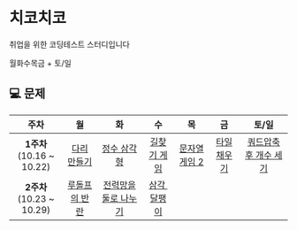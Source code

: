 # 치코치코

취업을 위한 코딩테스트 스터디입니다

월화수목금 + 토/일

## 💻 문제

|주차|월|화|수|목|금|토/일|
|:---:|:---:|:---:|:---:|:---:|:---:|:---:|
|**1주차**<br> (10.16 ~ 10.22)|[다리 만들기](https://www.acmicpc.net/problem/2146)|[정수 삼각형](https://school.programmers.co.kr/learn/courses/30/lessons/43105)|[길찾기 게임](https://school.programmers.co.kr/learn/courses/30/lessons/42892)|[문자열 게임 2](https://www.acmicpc.net/problem/20437)|[타일 채우기](https://www.acmicpc.net/problem/2133)|[쿼드압축 후 개수 세기](https://school.programmers.co.kr/learn/courses/30/lessons/68936)
|**2주차**<br> (10.23 ~ 10.29)|[루돌프의 반란](https://www.codetree.ai/training-field/frequent-problems/problems/rudolph-rebellion/description?page=1&pageSize=20)|[전력망을 둘로 나누기](https://school.programmers.co.kr/learn/courses/30/lessons/86971)|[삼각 달팽이](https://school.programmers.co.kr/learn/courses/30/lessons/68645)

